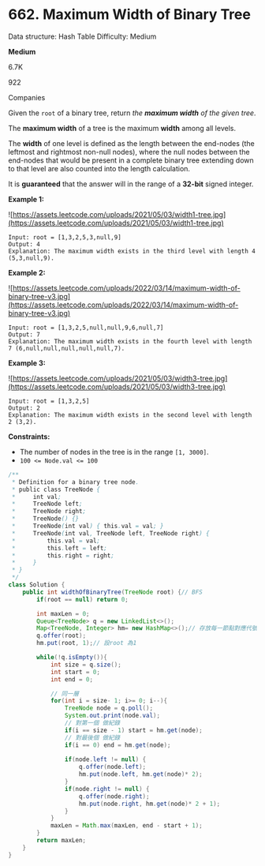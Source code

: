 # 662. Maximum Width of Binary Tree

Data structure: Hash Table
Difficulty: Medium

**Medium**

6.7K

922

Companies

Given the `root` of a binary tree, return *the **maximum width** of the given tree*.

The **maximum width** of a tree is the maximum **width** among all levels.

The **width** of one level is defined as the length between the end-nodes (the leftmost and rightmost non-null nodes), where the null nodes between the end-nodes that would be present in a complete binary tree extending down to that level are also counted into the length calculation.

It is **guaranteed** that the answer will in the range of a **32-bit** signed integer.

**Example 1:**

![https://assets.leetcode.com/uploads/2021/05/03/width1-tree.jpg](https://assets.leetcode.com/uploads/2021/05/03/width1-tree.jpg)

```
Input: root = [1,3,2,5,3,null,9]
Output: 4
Explanation: The maximum width exists in the third level with length 4 (5,3,null,9).

```

**Example 2:**

![https://assets.leetcode.com/uploads/2022/03/14/maximum-width-of-binary-tree-v3.jpg](https://assets.leetcode.com/uploads/2022/03/14/maximum-width-of-binary-tree-v3.jpg)

```
Input: root = [1,3,2,5,null,null,9,6,null,7]
Output: 7
Explanation: The maximum width exists in the fourth level with length 7 (6,null,null,null,null,null,7).

```

**Example 3:**

![https://assets.leetcode.com/uploads/2021/05/03/width3-tree.jpg](https://assets.leetcode.com/uploads/2021/05/03/width3-tree.jpg)

```
Input: root = [1,3,2,5]
Output: 2
Explanation: The maximum width exists in the second level with length 2 (3,2).

```

**Constraints:**

- The number of nodes in the tree is in the range `[1, 3000]`.
- `100 <= Node.val <= 100`

```java
/**
 * Definition for a binary tree node.
 * public class TreeNode {
 *     int val;
 *     TreeNode left;
 *     TreeNode right;
 *     TreeNode() {}
 *     TreeNode(int val) { this.val = val; }
 *     TreeNode(int val, TreeNode left, TreeNode right) {
 *         this.val = val;
 *         this.left = left;
 *         this.right = right;
 *     }
 * }
 */
class Solution {
    public int widthOfBinaryTree(TreeNode root) {// BFS
        if(root == null) return 0;

        int maxLen = 0;
        Queue<TreeNode> q = new LinkedList<>();
        Map<TreeNode, Integer> hm= new HashMap<>();// 存放每一節點對應代號(root = 1,...) 
        q.offer(root);
        hm.put(root, 1);// 設root 為1

        while(!q.isEmpty()){
            int size = q.size();
            int start = 0;
            int end = 0;

            // 同一層
            for(int i = size- 1; i>= 0; i--){
                TreeNode node = q.poll();
                System.out.print(node.val);
                // 對第一個 做紀錄
                if(i == size - 1) start = hm.get(node);
                // 對最後個 做紀錄 
                if(i == 0) end = hm.get(node);
                
                if(node.left != null) {
                    q.offer(node.left);
                    hm.put(node.left, hm.get(node)* 2);
                }
                if(node.right != null) {
                    q.offer(node.right);
                    hm.put(node.right, hm.get(node)* 2 + 1);
                }
            }
            maxLen = Math.max(maxLen, end - start + 1);
        }
        return maxLen;
    }
}
```